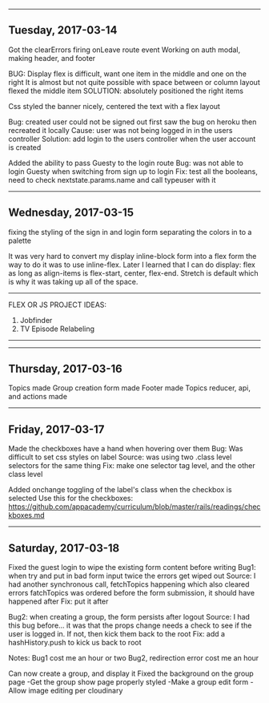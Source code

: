 -------------------------
Tuesday, 2017-03-14
-------------------------
Got the clearErrors firing onLeave route event
Working on auth modal, making header, and footer

BUG:
Display flex is difficult, want one item in the middle and one on the right
It is almost but not quite possible with space between or column layout
  flexed the middle item
  SOLUTION: absolutely positioned the right items

Css styled the banner nicely, centered the text with a flex layout

Bug:
created user could not be signed out
first saw the bug on heroku then recreated it locally
  Cause: user was not being logged in in the users controller
  Solution: add login to the users controller when the user account is created

Added the ability to pass Guesty to the login route
Bug: was not able to login Guesty when switching from sign up to login
  Fix: test all the booleans, need to check nextstate.params.name and call typeuser with it


-------------------------
Wednesday, 2017-03-15
-------------------------
fixing the styling of the sign in and login form
separating the colors in to a palette

It was very hard to convert my display inline-block form into a flex form
the way to do it was to use inline-flex. Later I learned that I can do display: flex
as long as align-items is flex-start, center, flex-end. Stretch is default which is why it was taking up all of the space.

------
FLEX OR JS PROJECT IDEAS:
1) Jobfinder
2) TV Episode Relabeling
------

-------------------------
Thursday, 2017-03-16
-------------------------

Topics made
Group creation form made
Footer made
Topics reducer, api, and actions made

-------------------------
Friday, 2017-03-17
-------------------------
Made the checkboxes have a hand when hovering over them
Bug: Was difficult to set css styles on label
  Source: was using two .class level selectors for the same thing
  Fix: make one selector tag level, and the other class level

Added onchange toggling of the label's class when the checkbox is selected
Use this for the checkboxes: https://github.com/appacademy/curriculum/blob/master/rails/readings/checkboxes.md

-------------------------
Saturday, 2017-03-18
-------------------------

Fixed the guest login to wipe the existing form content before writing
Bug1: when try and put in bad form input twice the errors get wiped out
  Source: I had another synchronous call, fetchTopics happening which also cleared errors
    fatchTopics was ordered before the form submission, it should have happened after
    Fix: put it after

Bug2: when creating a group, the form persists after logout
  Source: I had this bug before... it was that the props change needs a check
  to see if the user is logged in. If not, then kick them back to the root
  Fix: add a hashHistory.push to kick us back to root

Notes:
Bug1 cost me an hour or two
Bug2, redirection error cost me an hour

Can now create a group, and display it
Fixed the background on the group page
-Get the group show page properly styled
-Make a group edit form
  -Allow image editing per cloudinary
